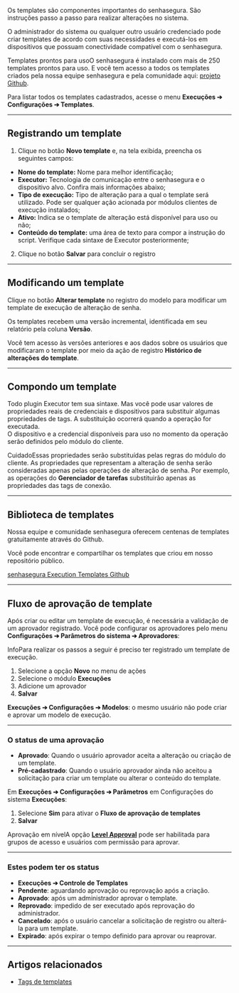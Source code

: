 Os templates são componentes importantes do senhasegura. São instruções passo a passo para realizar alterações no sistema.

O administrador do sistema ou qualquer outro usuário credenciado pode criar templates de acordo com suas necessidades e executá\-los em dispositivos que possuam conectividade compatível com o senhasegura.

Templates prontos para usoO senhasegura é instalado com mais de 250 templates prontos para uso. E você tem acesso a todos os templates criados pela nossa equipe senhasegura e pela comunidade aqui: [projeto Github](https://github.com/senhasegura/execution-templates).

Para listar todos os templates cadastrados, acesse o menu **Execuções ➔ Configurações ➔ Templates**.



---

## Registrando um template

1. Clique no botão **Novo template** e, na tela exibida, preencha os seguintes campos:
* **Nome do template:** Nome para melhor identificação;
* **Executor:** Tecnologia de comunicação entre o senhasegura e o dispositivo alvo. Confira mais informações abaixo;
* **Tipo de execução:** Tipo de alteração para a qual o template será utilizado. Pode ser qualquer ação acionada por módulos clientes de execução instalados;
* **Ativo:** Indica se o template de alteração está disponível para uso ou não;
* **Conteúdo do template:** uma área de texto para compor a instrução do script. Verifique cada sintaxe de Executor posteriormente;
2. Clique no botão **Salvar** para concluir o registro



---

## Modificando um template

Clique no botão **Alterar template** no registro do modelo para modificar um template de execução de alteração de senha.

Os templates recebem uma versão incremental, identificada em seu relatório pela coluna **Versão**.

Você tem acesso às versões anteriores e aos dados sobre os usuários que modificaram o template por meio da ação de registro **Histórico de alterações do template**.



---

## Compondo um template

Todo plugin Executor tem sua sintaxe. Mas você pode usar valores de propriedades reais de credenciais e dispositivos para substituir algumas propriedades de tags. A substituição ocorrerá quando a operação for executada.  
O dispositivo e a credencial disponíveis para uso no momento da operação serão definidos pelo módulo do cliente.

CuidadoEssas propriedades serão substituídas pelas regras do módulo do cliente. As propriedades que representam a alteração de senha serão consideradas apenas pelas operações de alteração de senha. Por exemplo, as operações do **Gerenciador de tarefas** substituirão apenas as propriedades das tags de conexão.



---

## Biblioteca de templates

Nossa equipe e comunidade senhasegura oferecem centenas de templates gratuitamente através do Github.

Você pode encontrar e compartilhar os templates que criou em nosso repositório público.

[senhasegura Execution Templates Github](https://github.com/senhasegura/execution-templates)



---

## Fluxo de aprovação de template

Após criar ou editar um template de execução, é necessária a validação de um aprovador registrado. Você pode configurar os aprovadores pelo menu **Configurações ➔ Parâmetros do sistema ➔ Aprovadores**:

InfoPara realizar os passos a seguir é preciso ter registrado um template de execução.  


1. Selecione a opção **Novo** no menu de ações
2. Selecione o módulo **Execuções**
3. Adicione um aprovador
4. **Salvar**

**Execuções ➔ Configurações ➔ Modelos**: o mesmo usuário não pode criar e aprovar um modelo de execução.



---

### O status de uma aprovação

* **Aprovado**: Quando o usuário aprovador aceita a alteração ou criação de um template.
* **Pré\-cadastrado**: Quando o usuário aprovador ainda não aceitou a solicitação para criar um template ou alterar o conteúdo do template.

Em **Execuções ➔ Configurações ➔ Parâmetros** em Configurações do sistema **Execuções**:

1. Selecione **Sim** para ativar o **Fluxo de aprovação de templates**
2. **Salvar**

Aprovação em nívelA opção [**Level Approval**](https://docs.senhasegura.io/v3-32/docs/pt/pam-access-workflow) pode ser habilitada para grupos de acesso e usuários com permissão para aprovar.



---

### Estes podem ter os status

* **Execuções ➔ Controle de Templates**
* **Pendente**: aguardando aprovação ou reprovação após a criação.
* **Aprovado**: após um administrador aprovar o template.
* **Reprovado**: impedido de ser executado após reprovação do administrador.
* **Cancelado**: após o usuário cancelar a solicitação de registro ou alterá\-la para um template.
* **Expirado**: após expirar o tempo definido para aprovar ou reaprovar.



---

## Artigos relacionados

* [Tags de templates](https://docs.senhasegura.io/v3-32/docs/pt/execution-template-tags)
